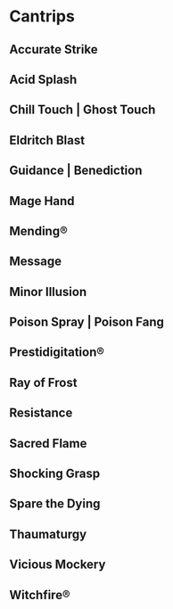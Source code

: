 # Cantrips

## Accurate Strike


## Acid Splash


## Chill Touch | Ghost Touch


## Eldritch Blast


## Guidance | Benediction


## Mage Hand


## Mending®


## Message


## Minor Illusion


## Poison Spray | Poison Fang


## Prestidigitation®


## Ray of Frost


## Resistance


## Sacred Flame


## Shocking Grasp


## Spare the Dying


## Thaumaturgy


## Vicious Mockery


## Witchfire®


